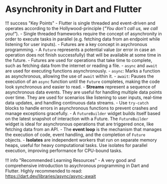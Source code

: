 # Asynchronity in Dart and Flutter

!!! success "Key Points"
    - Flutter is single threaded and event-driven and operates according to the Hollywood-principle (_"You don't call us, we call you!"_).
    - Single threaded frameworks require the concept of asynchronity in order to execute tasks in parallel (e.g. fetching data from an endpoint while listening for user inputs).
    - Futures are a key concept in asychronous programming. 
        - A `Future` represents a potential value (or error in case an operation does not finish successfully) that will be available at some time in the future.
        - Futures are used for operations that take time to complete, such as fetching data from the internet or reading a file.
    - `async` and `await` are used for executing functions asynchronously.
        - `async`: Marks a function as asynchronous, allowing the use of `await` within it.
        - `await`: Pauses the execution of an `async` function until the `Future` completes, making the code look synchronous and easier to read.
    - **Streams** represent a sequence of asynchronous data events. They are useful for handling multiple data points over time. They are used for scenarios like listening to user inputs, real-time data updates, and handling continuous data streams.
    - Use `try-catch` blocks to handle errors in asynchronous functions to prevent crashes and manage exceptions gracefully.
    - A `FutureBuilder` widget builds itself based on the latest snapshot of interaction with a Future. The `FutureBuilder` widget is ideal for asynchronous operations that are triggered once, like fetching data from an API.
    - The **event loop** is the mechanism that manages the execution of code, event handling, and the completion of `Future` objects.
    -  **Isolates** are independent workers that run on separate memory heaps, useful for heavy computational tasks. Use isolates for parallel execution, improving performance for CPU-bound tasks.


!!! info "Recommended Learning Resources"
    - A very good and comprehensive introduction to asychronous programming in Dart and Flutter. Highly recommended to read: <https://dart.dev/libraries/async/async-await>